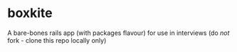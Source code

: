 # boxkite
A bare-bones rails app (with packages flavour) for use in interviews (do *not* fork - clone this repo locally only)

